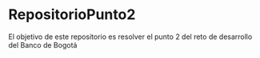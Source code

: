 # RepositorioPunto2
El objetivo de este repositorio es resolver el punto 2 del reto de desarrollo del Banco de Bogotá
